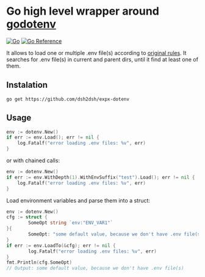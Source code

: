 # Go high level wrapper around [godotenv](https://github.com/joho/godotenv)

[![Go](https://github.com/dsh2dsh/expx-dotenv/actions/workflows/go.yml/badge.svg)](https://github.com/dsh2dsh/expx-dotenv/actions/workflows/go.yml)
[![Go Reference](https://pkg.go.dev/badge/github.com/dsh2dsh/expx-dotenv.svg)](https://pkg.go.dev/github.com/dsh2dsh/expx-dotenv)

It allows to load one or multiple .env file(s) according to [original
rules](https://github.com/bkeepers/dotenv#what-other-env-files-can-i-use). It
searches for .env file(s) in current and parent dirs, until it find at least one
of them.

## Instalation
```shell
go get https://github.com/dsh2dsh/expx-dotenv
```

## Usage
```go
env := dotenv.New()
if err := env.Load(); err != nil {
	log.Fatalf("error loading .env files: %v", err)
}
```

or with chained calls:
```go
env := dotenv.New()
if err := env.WithDepth(1).WithEnvSuffix("test").Load(); err != nil {
	log.Fatalf("error loading .env files: %v", err)
}
```

Load environment variables and parse them into a struct:
```go
env := dotenv.New()
cfg := struct {
		SomeOpt string `env:"ENV_VAR1"`
}{
		SomeOpt: "some default value, because we don't have .env file(s)",
}
if err := env.LoadTo(&cfg); err != nil {
		log.Fatalf("error loading .env files: %v", err)
}
fmt.Println(cfg.SomeOpt)
// Output: some default value, because we don't have .env file(s)
```
